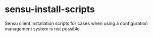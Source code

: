 sensu-install-scripts
=====================

Sensu client installation scripts for cases when using a configuration management system is not possible.
